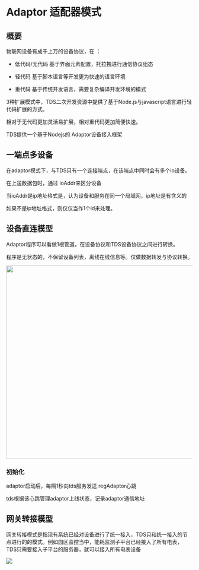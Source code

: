 # Adaptor 适配器模式

## 概要

物联网设备有成千上万的设备协议，在 ：

* 低代码/无代码    基于界面元素配置，托拉拽进行通信协议组态

* 轻代码  基于脚本语言等开发更为快速的语言环境

* 重代码  基于传统开发语言，需要复杂编译开发环境的模式      

3种扩展模式中，TDS二次开发资源中提供了基于Node.js与javascript语言进行轻代码扩展的方式。

相对于无代码更加灵活易扩展，相对重代码更加简便快速。

TDS提供一个基于Nodejs的 Adaptor设备接入框架

## 一端点多设备

在adaptor模式下，与TDS只有一个连接端点，在该端点中同时会有多个io设备。

在上送数据包时，通过 ioAddr来区分设备

当ioAddr是ip地址格式是，认为设备和服务在同一个局域网，ip地址是有含义的

如果不是ip地址格式，则仅仅当作1个id来处理。

## 设备直连模型

Adaptor程序可以看做1根管道，在设备协议和TDS设备协议之间进行转换。

程序是无状态的，不保留设备列表，离线在线信息等。仅做数据转发与协议转换。

<img title="" src="/core/adp-device.svg" alt="" width="520">

### 初始化

adaptor启动后，每隔1秒向tds服务发送 regAdaptor心跳

tds根据该心跳管理adaptor上线状态，记录adaptor通信地址

## 网关转接模型

网关转接模式是指现有系统已经对设备进行了统一接入，TDS只和统一接入的节点进行的的模式。例如园区监控当中，能耗监测子平台已经接入了所有电表，TDS只需要接入子平台的服务器，就可以接入所有电表设备



![](/core/adp-gateway.svg)
